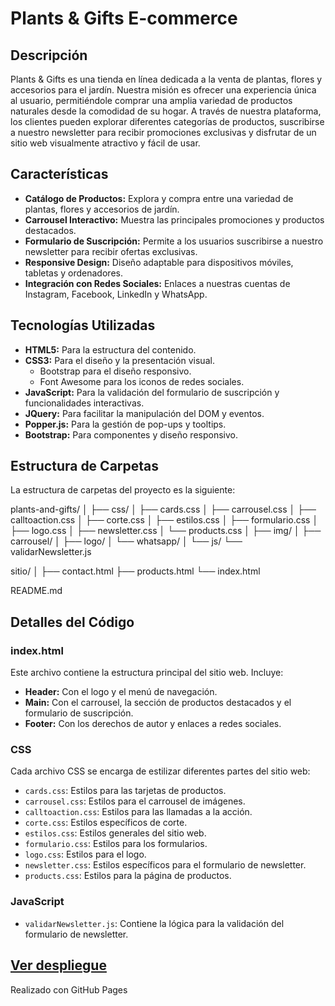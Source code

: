 # Plants & Gifts E-commerce

## Descripción

Plants & Gifts es una tienda en línea dedicada a la venta de plantas, flores y accesorios para el jardín. Nuestra misión es ofrecer una experiencia única al usuario, permitiéndole comprar una amplia variedad de productos naturales desde la comodidad de su hogar. A través de nuestra plataforma, los clientes pueden explorar diferentes categorías de productos, suscribirse a nuestro newsletter para recibir promociones exclusivas y disfrutar de un sitio web visualmente atractivo y fácil de usar.

## Características

- **Catálogo de Productos:** Explora y compra entre una variedad de plantas, flores y accesorios de jardín.
- **Carrousel Interactivo:** Muestra las principales promociones y productos destacados.
- **Formulario de Suscripción:** Permite a los usuarios suscribirse a nuestro newsletter para recibir ofertas exclusivas.
- **Responsive Design:** Diseño adaptable para dispositivos móviles, tabletas y ordenadores.
- **Integración con Redes Sociales:** Enlaces a nuestras cuentas de Instagram, Facebook, LinkedIn y WhatsApp.

## Tecnologías Utilizadas

- **HTML5:** Para la estructura del contenido.
- **CSS3:** Para el diseño y la presentación visual.
  - Bootstrap para el diseño responsivo.
  - Font Awesome para los iconos de redes sociales.
- **JavaScript:** Para la validación del formulario de suscripción y funcionalidades interactivas.
- **JQuery:** Para facilitar la manipulación del DOM y eventos.
- **Popper.js:** Para la gestión de pop-ups y tooltips.
- **Bootstrap:** Para componentes y diseño responsivo.



## Estructura de Carpetas
La estructura de carpetas del proyecto es la siguiente:

plants-and-gifts/
│
├── css/
│   ├── cards.css
│   ├── carrousel.css
│   ├── calltoaction.css
│   ├── corte.css
│   ├── estilos.css
│   ├── formulario.css
│   ├── logo.css
│   ├── newsletter.css
│   └── products.css
│
├── img/
│   ├── carrousel/
│   ├── logo/
│   └── whatsapp/
│
└── js/
    └── validarNewsletter.js

sitio/
│
├── contact.html
├── products.html
└── index.html

README.md




## Detalles del Código

### index.html

Este archivo contiene la estructura principal del sitio web. Incluye:

- **Header:** Con el logo y el menú de navegación.
- **Main:** Con el carrousel, la sección de productos destacados y el formulario de suscripción.
- **Footer:** Con los derechos de autor y enlaces a redes sociales.

### CSS

Cada archivo CSS se encarga de estilizar diferentes partes del sitio web:

- `cards.css`: Estilos para las tarjetas de productos.
- `carrousel.css`: Estilos para el carrousel de imágenes.
- `calltoaction.css`: Estilos para las llamadas a la acción.
- `corte.css`: Estilos específicos de corte.
- `estilos.css`: Estilos generales del sitio web.
- `formulario.css`: Estilos para los formularios.
- `logo.css`: Estilos para el logo.
- `newsletter.css`: Estilos específicos para el formulario de newsletter.
- `products.css`: Estilos para la página de productos.

### JavaScript

- `validarNewsletter.js`: Contiene la lógica para la validación del formulario de newsletter.

## [Ver despliegue](https://gastonmastoy.github.io/tpfullstackgrupo2github.io/)
Realizado con GitHub Pages


